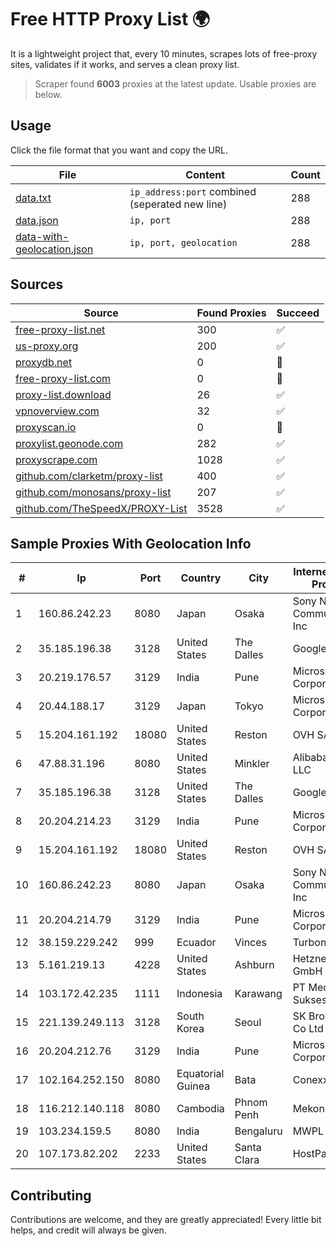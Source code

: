 
# Free HTTP Proxy List 🌍

It is a lightweight project that, every 10 minutes, scrapes lots of free-proxy sites, validates if it works, and serves a clean proxy list.


> Scraper found **6003** proxies at the latest update. Usable proxies are below.

## Usage

Click the file format that you want and copy the URL.


|File|Content|Count|
|----|-------|-----|
|[data.txt](https://raw.githubusercontent.com/themiralay/Proxy-List-World/master/data.txt)|`ip_address:port` combined (seperated new line)|288|
|[data.json](https://raw.githubusercontent.com/themiralay/Proxy-List-World/master/data.json)|`ip, port`|288|
|[data-with-geolocation.json](https://raw.githubusercontent.com/themiralay/Proxy-List-World/master/data-with-geolocation.json)|`ip, port, geolocation`|288|

## Sources

|Source|Found Proxies|Succeed|
|------|-------------|-------|
|[free-proxy-list.net](https://free-proxy-list.net)|300|✅|
|[us-proxy.org](https://www.us-proxy.org)|200|✅|
|[proxydb.net](http://proxydb.net)|0|🚫|
|[free-proxy-list.com](https://free-proxy-list.com/?page=&port=&type%5B%5D=http&type%5B%5D=https&up_time=0&search=Search)|0|🚫|
|[proxy-list.download](https://www.proxy-list.download/HTTP)|26|✅|
|[vpnoverview.com](https://vpnoverview.com/privacy/anonymous-browsing/free-proxy-servers)|32|✅|
|[proxyscan.io](https://www.proxyscan.io)|0|🚫|
|[proxylist.geonode.com](https://proxylist.geonode.com/api/proxy-list?limit=300&page=1&sort_by=lastChecked&sort_type=desc&protocols=http,https)|282|✅|
|[proxyscrape.com](https://api.proxyscrape.com/v2/?request=displayproxies&protocol=http&timeout=10000&country=all&ssl=all&anonymity=all)|1028|✅|
|[github.com/clarketm/proxy-list](https://raw.githubusercontent.com/clarketm/proxy-list/master/proxy-list-raw.txt)|400|✅|
|[github.com/monosans/proxy-list](https://raw.githubusercontent.com/monosans/proxy-list/main/proxies/http.txt)|207|✅|
|[github.com/TheSpeedX/PROXY-List](https://raw.githubusercontent.com/TheSpeedX/PROXY-List/master/http.txt)|3528|✅|


## Sample Proxies With Geolocation Info

|#|Ip|Port|Country|City|Internet Service Provider|
|-|--|----|-------|----|-------------------------|
|1|160.86.242.23|8080|Japan|Osaka|Sony Network Communications Inc|
|2|35.185.196.38|3128|United States|The Dalles|Google LLC|
|3|20.219.176.57|3129|India|Pune|Microsoft Corporation|
|4|20.44.188.17|3129|Japan|Tokyo|Microsoft Corporation|
|5|15.204.161.192|18080|United States|Reston|OVH SAS|
|6|47.88.31.196|8080|United States|Minkler|Alibaba.com LLC|
|7|35.185.196.38|3128|United States|The Dalles|Google LLC|
|8|20.204.214.23|3129|India|Pune|Microsoft Corporation|
|9|15.204.161.192|18080|United States|Reston|OVH SAS|
|10|160.86.242.23|8080|Japan|Osaka|Sony Network Communications Inc|
|11|20.204.214.79|3129|India|Pune|Microsoft Corporation|
|12|38.159.229.242|999|Ecuador|Vinces|Turbonet S.A.|
|13|5.161.219.13|4228|United States|Ashburn|Hetzner Online GmbH|
|14|103.172.42.235|1111|Indonesia|Karawang|PT Media Solusi Sukses|
|15|221.139.249.113|3128|South Korea|Seoul|SK Broadband Co Ltd|
|16|20.204.212.76|3129|India|Pune|Microsoft Corporation|
|17|102.164.252.150|8080|Equatorial Guinea|Bata|Conexxia GE S.L|
|18|116.212.140.118|8080|Cambodia|Phnom Penh|MekongNet|
|19|103.234.159.5|8080|India|Bengaluru|MWPL|
|20|107.173.82.202|2233|United States|Santa Clara|HostPapa|



## Contributing

Contributions are welcome, and they are greatly appreciated! Every
little bit helps, and credit will always be given.

